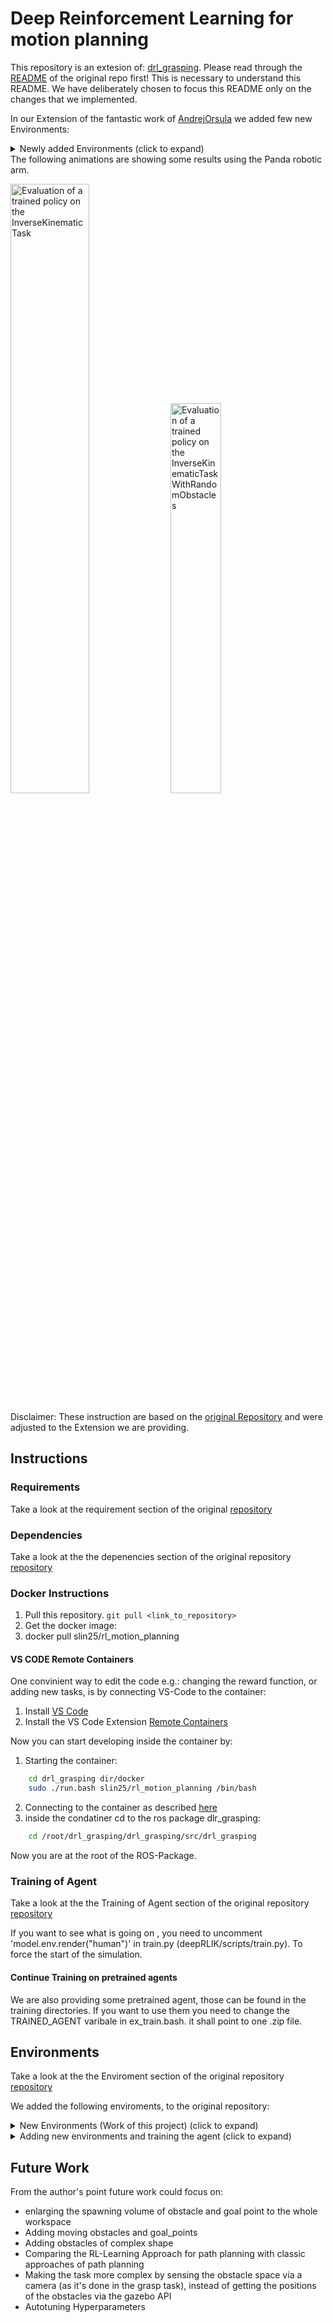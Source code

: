 # Deep Reinforcement Learning for motion planning
This repository is an extesion of: [drl_grasping](https://github.com/AndrejOrsula/drl_grasping). Please read through the [README](https://github.com/AndrejOrsula/drl_grasping) of the original repo first! This is necessary to understand this README.
We have deliberately chosen to focus this README only on the changes that we implemented.


In our Extension of the fantastic work of [AndrejOrsula](https://github.com/AndrejOrsula) we added few new Environments:
<details><summary>Newly added Environments (click to expand)</summary>
  
  1. InverseKinematics
  2. InverseKinematicsWithObstacles
  3. InverseKinematicsWithMovingObstacles
  4. InverseKinematicsWithManyMovingObstacles
  5. ReachWithObstacles
  
For a detailed explination of each task, go down to the environment section.
The naming of the environments 3 and 4 is a bit misleading. MovingObstacle refers to the fact that the obstacles are randomly spawend at the beginning of each episode, but they are staying at the same position during the whole episode.
  
</details>
The following animations are showing some results using the Panda robotic arm.
<p align="left" float="middle">
  <img width="50.0%" src="https://github.com/Nils-ChristianIseke/deepRLIK/blob/main/gifs/IK_TQC_100000.webp" alt="Evaluation of a trained policy on the InverseKinematic Task"/>
  <img width="40.0%" src="https://github.com/Nils-ChristianIseke/deepRLIK/blob/main/gifs/IK_WO_TQC_400000.webp" alt="Evaluation of a trained policy on the InverseKinematicTaskWithRandomObstacles"/>
</p>

Disclaimer: These instruction are based on the [original Repository](https://github.com/AndrejOrsula) and were adjusted to the Extension we are providing.

## Instructions

### Requirements
Take a look at the requirement section of the original [repository](https://github.com/AndrejOrsula/drl_grasping)

### Dependencies
Take a look at the the depenencies section of the original repository [repository](https://github.com/AndrejOrsula/drl_grasping)


### Docker Instructions
1. Pull this repository.
```git pull <link_to_repository>```
2. Get the docker image:
3. docker pull slin25/rl_motion_planning

#### VS CODE Remote Containers
One convinient way to edit the code e.g.: changing the reward function, or adding new tasks, is by connecting VS-Code to the container:
  1. Install [VS Code](https://code.visualstudio.com/download)
  2. Install the VS Code Extension [Remote Containers](https://code.visualstudio.com/docs/remote/containers)

  Now you can start developing inside the container by:
  1. Starting the container: 
    
  ```bash
      cd drl_grasping dir/docker
      sudo ./run.bash slin25/rl_motion_planning /bin/bash
   ```

  2. Connecting to the container as described [here](https://code.visualstudio.com/docs/remote/containers)
  3. inside the condatiner cd to the ros package dlr_grasping:
    
  ```bash
      cd /root/drl_grasping/drl_grasping/src/drl_grasping
   ```
   Now you are at the root of the ROS-Package.
   


### Training of Agent

Take a look at the the Training of Agent section of the original repository [repository](https://github.com/AndrejOrsula/drl_grasping)

If you want to see what is going on , you need to uncomment 'model.env.render("human")' in train.py (deepRLIK/scripts/train.py). To force the start of the simulation.

#### Continue Training on pretrained agents
We are also providing some pretrained agent, those can be found in the training directories. If you want to use them you need to change the
TRAINED_AGENT varibale in ex_train.bash. it shall point to one .zip file.

## Environments

Take a look at the the Enviroment section of the original repository [repository](https://github.com/AndrejOrsula/drl_grasping)

We added the following enviroments, to the original repository:
  
  <details><summary>New Environments (Work of this project) (click to expand)</summary>

  - [InverseKinematics](drl_grasping/envs/tasks/inverse_kinematics/inverse_kinematics.py) task
    Description: The agents goal is to calculate the necessary joint angles of the robotic arm to reach a random goal point -->
    The agent shall learn the inverse kinematic model of the arm.
    Environment: The environment contains the robotic arm, and a randomly spawned goal point.
    Observation: Position of the goal point and the endeffector of the robotic arm
    Action: The joint angles of the robotic arm.
    
    - [InverseKinematicsWithObstacles](drl_grasping/envs/tasks/inverse_kinematics_with_obstacles.py)
      -Description: The agents goal is to calculate the necessary joint angles of the robotic arm to reach a random goal point, while avoiding collisions with an obstacle
    Environment: The environment contains the robotic arm, a randomly spawned goal point and an obstacle.
    Observation: Position of the goal point, the endeffector of the robotic arm and position + orientation of the obstacle
    Action: The joint angles of the robotic arm.
  - [InverseKinematicsWithMovingObstacles](drl_grasping/envs/tasks/inverse_kinematics_with_obstacles.py)
      -Description: The agents goal is to calculate the necessary joint angles of the robotic arm to reach a random goal point, while avoiding collisions with an obstacle
    Environment: The environment contains the robotic arm, a randomly spawned goal point and an obstacle.
    Observation: Position of the goal point, the endeffector of the robotic arm and position + orientation of the obstacle
    Action: The joint angles of the robotic arm.
   [InverseKinematicsWithManyMovingObstacles](drl_grasping/envs/tasks/inverse_kinematics_with_obstacles.py)
      -Description: The agents goal is to calculate the necessary joint angles of the robotic arm to reach a random goal point, while avoiding collisions with an obstacle
    Environment: The environment contains the robotic arm, a randomly spawned goal point as well as a number of obstacles.
    Observation: Position of the goal point, the endeffector of the robotic arm and position + orientation of the obstacles
    Action: The joint angles of the robotic arm.
  - [Reach](drl_grasping/envs/tasks/reach) task (extension of the orginal Reach Task)
      - [ReachWithObstacles](drl_grasping/envs/tasks/reach/reach.py)
    -Description: The agents goal is to calculate the necessary goal positions to move the robotic arm to reach a random goal point, while avoiding collisions with an obstacle. The inverse kinematic is calculated via MOVEIT!.
    Environment: The environment contains the robotic arm, a randomly spawned goal point and an obstacle.
    Observation: Position of the goal point, the endeffector of the robotic arm and position + orientation of the obstacle
    Action: The goal point.  
  
  
  
  Inside the definition of each class some variables can be set, e.g.: For the InverseKinematicsWithMovingObstacles task. Especially important are the object, and obstacle related variables. For the newly implemented tasks the object and obstacle related variables (e.g.:_object_enable, _object_type, _object_dimension_volume, obstacle_type, etc.) define the properties of the goal point and the obstacle (where it is spawned, what it looks like etc.).  The standarts values are restricting the possible spawning volume of object and obstalce to a small volume. Thus keeping the observation space small. (Faster training). For a more general solution the spawning volume of both should be the same size as the workspace of the robot. 
</details>


<details><summary>Adding new environments and training the agent (click to expand)</summary>
To implement a new task / environment, the following steps are necessary:
  
  
  1. In the dir `/envs/task` add your task(e.g.: inversekinematics.py inside the inversekinematics dir)
  2. Register your task as gym environment inside `/envs/tasks/__init__.py`(e.g.: adding register(
    id='IK-Gazebo-v0',...kwargs={...,'task_cls': InverseKinematics,...)
  4. Add the hyperparams for your task `/hyperparams` (e.g. add IK-Gazebo-v0 with arguments to the tqc.yml)
  5. Adjust the arguments of `examples/ex_train.bash` (e.g. change ENV_ID to "IK-Gazebo-v0" and ALGO to "tqc")
  6. Uncommend model.env.render("human") in  `/scripts/train.py` if you want to see the simulation of the environment.
  7. Start the training by executing: `ros2 run drl_grasping ex_train.bash` in the running container
</details>


## Future Work
 From the author's point future work could focus on:
  
  - enlarging the spawning volume of obstacle and goal point to the whole workspace
  - Adding moving obstacles and goal_points
  - Adding obstacles of complex shape
  - Comparing the RL-Learning Approach for path planning with classic approaches of path planning
  - Making the task more complex by sensing the obstacle space via a camera (as it's done in the grasp task), instead of getting the positions of the obstacles via the gazebo API
  - Autotuning Hyperparameters
